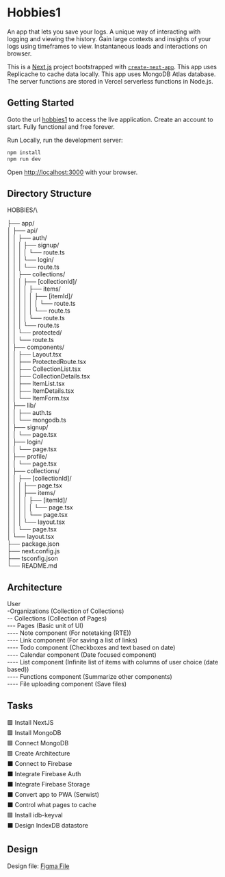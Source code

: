 # Hobbies1

An app that lets you save your logs. A unique way of interacting with logging and viewing the history. Gain large contexts and insights of your logs using timeframes to view. Instantaneous loads and interactions on browser. 

This is a [Next.js](https://nextjs.org/) project bootstrapped with [`create-next-app`](https://github.com/vercel/next.js/tree/canary/packages/create-next-app). This app uses Replicache to cache data locally. This app uses MongoDB Atlas database. The server functions are stored in Vercel serverless functions in Node.js.

## Getting Started

Goto the url [hobbies1](https://hobbies1.vercel.app/)  to access the live application. Create an account to start. Fully functional and free forever.

Run Locally, run the development server:

```bash
npm install
npm run dev
```

Open [http://localhost:3000](http://localhost:3000) with your browser.

## Directory Structure

HOBBIES/\

├── app/\
│   ├── api/\
│   │   ├── auth/\
│   │   │   ├── signup/\
│   │   │   │   └── route.ts\
│   │   │   └── login/\
│   │   │       └── route.ts\
│   │   ├── collections/\
│   │   │   ├── [collectionId]/\
│   │   │   │   ├── items/\
│   │   │   │   │   ├── [itemId]/\
│   │   │   │   │   │   └── route.ts\
│   │   │   │   │   └── route.ts\
│   │   │   │   └── route.ts\
│   │   │   └── route.ts\
│   │   └── protected/\
│   │       └── route.ts\
│   ├── components/\
│   │   ├── Layout.tsx\
│   │   ├── ProtectedRoute.tsx\
│   │   ├── CollectionList.tsx\
│   │   ├── CollectionDetails.tsx\
│   │   ├── ItemList.tsx\
│   │   ├── ItemDetails.tsx\
│   │   └── ItemForm.tsx\
│   ├── lib/\
│   │   ├── auth.ts\
│   │   └── mongodb.ts\
│   ├── signup/\
│   │   └── page.tsx\
│   ├── login/\
│   │   └── page.tsx\
│   ├── profile/\
│   │   └── page.tsx\
│   ├── collections/\
│   │   ├── [collectionId]/\
│   │   │   ├── page.tsx\
│   │   │   ├── items/\
│   │   │   │   ├── [itemId]/\
│   │   │   │   │   └── page.tsx\
│   │   │   │   └── page.tsx\
│   │   │   └── layout.tsx\
│   │   └── page.tsx\
│   └── layout.tsx\
├── package.json\
├── next.config.js\
├── tsconfig.json\
└── README.md

## Architecture

User\
-Organizations (Collection of Collections)\
-- Collections (Collection of Pages)\
--- Pages (Basic unit of UI)\
---- Note component (For notetaking (RTE))\
---- Link component (For saving a list of links)\
---- Todo component (Checkboxes and text based on date)\
---- Calendar component (Date focused component)\
---- List component (Infinite list of items with columns of user choice (date based)) \
---- Functions component (Summarize other components)\
---- File uploading component (Save files)

## Tasks

🟩 Install NextJS <br/> 
🟩 Install MongoDB <br/> 
🟩 Connect MongoDB <br/> 
🟩 Create Architecture <br/> 
⬛ Connect to Firebase <br/> 
⬛ Integrate Firebase Auth <br/> 
⬛ Integrate Firebase Storage <br/> 
⬛ Convert app to PWA (Serwist) <br/> 
⬛ Control what pages to cache <br/> 
🟩 Install idb-keyval <br/> 
⬛ Design IndexDB datastore

## Design

Design file: [Figma File](https://www.figma.com/design/vosBdzNrEM6z69rP4GZ5MZ/Hobbies?m=auto&t=g3extYoU2vysZGDY-6)